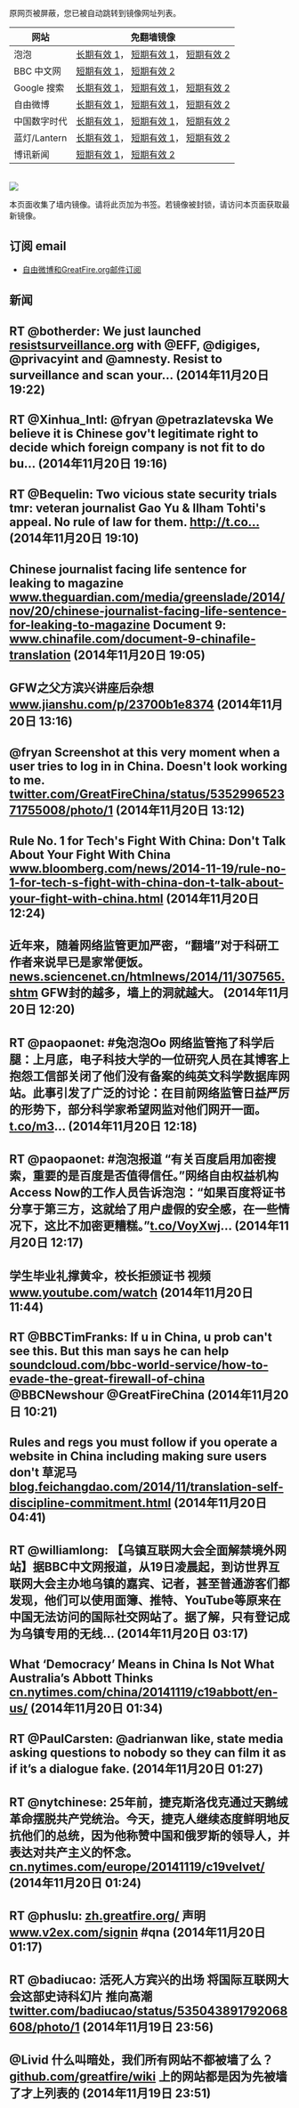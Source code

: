 <p>原网页被屏蔽，您已被自动跳转到镜像网址列表。</p>
<table>
    <thead>
        <tr>
            <th>网站</th>
            <th>免翻墙镜像</th>
        </tr>
    </thead>
    <tbody>    
        <tr>
            <td>泡泡</td>
            <td>            
                <a href="http://e3191.dscc.akamaiedge.net/f/1/1/1/dci.download.akamai.com/35985/159415/1/p/" target="jx1">长期有效 1</a>，            
                <a href="https://paopao3.azurewebsites.net" target="jx2">短期有效 1</a>，            
                <a href="https://d19ysv8o6fv16v.cloudfront.net" target="jx3">短期有效 2</a>
            </td>
        </tr>    
        <tr>
            <td>BBC 中文网</td>
            <td>            
                <a href="https://bbc1.azurewebsites.net" target="jx4">短期有效 1</a>，            
                <a href="https://d1zf37pb2kxnxf.cloudfront.net" target="jx5">短期有效 2</a>
            </td>
        </tr>    
        <tr>
            <td>Google 搜索</td>
            <td>            
                <a href="http://e2546.g.akamaiedge.net/f/1/1/1/dci.download.akamai.com/35985/159415/1/g/" target="jx6">长期有效 1</a>，            
                <a href="https://865ba.azurewebsites.net" target="jx7">短期有效 1</a>，            
                <a href="https://d3vv89cvqbrqlq.cloudfront.net" target="jx8">短期有效 2</a>
            </td>
        </tr>    
        <tr>
            <td>自由微博</td>
            <td>            
                <a href="http://a859.g4.akamai.net/f/1/1/1/dci.download.akamai.com/35985/159415/1/f/" target="jx9">长期有效 1</a>，            
                <a href="https://fw6.azurewebsites.net" target="jx10">短期有效 1</a>，            
                <a href="https://d2fstso2jh4dhr.cloudfront.net" target="jx11">短期有效 2</a>
            </td>
        </tr>    
        <tr>
            <td>中国数字时代</td>
            <td>            
                <a href="http://e2546.g.akamaiedge.net/f/1/1/1/dci.download.akamai.com/35985/159415/1/c/" target="jx12">长期有效 1</a>，            
                <a href="https://39bf.azurewebsites.net" target="jx13">短期有效 1</a>，            
                <a href="https://dazdu2iuzl72b.cloudfront.net" target="jx14">短期有效 2</a>
            </td>
        </tr>    
        <tr>
            <td>蓝灯/Lantern</td>
            <td>            
                <a href="http://e3191.dscc.akamaiedge.net/f/1/1/1/dci.download.akamai.com/35985/159415/1/l/" target="jx15">长期有效 1</a>，            
                <a href="https://lantern1.azurewebsites.net" target="jx16">短期有效 1</a>，            
                <a href="https://dx1djqjpnvurw.cloudfront.net" target="jx17">短期有效 2</a>
            </td>
        </tr>    
        <tr>
            <td>博讯新闻</td>
            <td>            
                <a href="https://boxun2.azurewebsites.net" target="jx18">短期有效 1</a>，            
                <a href="https://d3588w5hqzcepn.cloudfront.net" target="jx19">短期有效 2</a>
            </td>
        </tr>
    </tbody>
</table>
<br/>
<img src="https://raw.githubusercontent.com/greatfire/z/master/logos.gif" />

本页面收集了墙内镜像。请将此页加为书签。若镜像被封锁，请访问本页面获取最新镜像。

## 订阅 email
* <a href="https://b.us7.list-manage.com/subscribe?u=854fca58782082e0cbdf204a0&id=c78949b93c">自由微博和GreatFire.org邮件订阅</a>
    
## 新闻
RT @botherder: We just launched <a href="https://resistsurveillance.org" target="_BLANK">resistsurveillance.org</a> with @EFF, @digiges, @privacyint and @amnesty. Resist to surveillance and scan your… (2014年11月20日 19:22)
 ---
RT @Xinhua_Intl: @fryan @petrazlatevska We believe it is Chinese gov't legitimate right to decide which foreign company is not fit to do bu… (2014年11月20日 19:16)
 ---
RT @Bequelin: Two vicious state security trials tmr: veteran journalist Gao Yu &amp; Ilham Tohti's appeal. No rule of law for them. http://t.co… (2014年11月20日 19:10)
 ---
Chinese journalist facing life sentence for leaking to magazine <a href="http://www.theguardian.com/media/greenslade/2014/nov/20/chinese-journalist-facing-life-sentence-for-leaking-to-magazine?CMP=share_btn_tw" target="_BLANK">www.theguardian.com/media/greenslade/2014/nov/20/chinese-journalist-facing-life-sentence-for-leaking-to-magazine</a> Document 9: <a href="http://www.chinafile.com/document-9-chinafile-translation" target="_BLANK">www.chinafile.com/document-9-chinafile-translation</a> (2014年11月20日 19:05)
 ---
GFW之父方滨兴讲座后杂想 <a href="http://www.jianshu.com/p/23700b1e8374?utm_content=buffer124b2&utm_medium=social&utm_source=twitter.com&utm_campaign=buffer" target="_BLANK">www.jianshu.com/p/23700b1e8374</a> (2014年11月20日 13:16)
 ---
@fryan Screenshot at this very moment when a user tries to log in in China. Doesn't look working to me. <a href="https://twitter.com/GreatFireChina/status/535299652371755008/photo/1" target="_BLANK">twitter.com/GreatFireChina/status/535299652371755008/photo/1</a> (2014年11月20日 13:12)
 ---
Rule No. 1 for Tech's Fight With China: Don't Talk About Your Fight With China <a href="http://www.bloomberg.com/news/2014-11-19/rule-no-1-for-tech-s-fight-with-china-don-t-talk-about-your-fight-with-china.html" target="_BLANK">www.bloomberg.com/news/2014-11-19/rule-no-1-for-tech-s-fight-with-china-don-t-talk-about-your-fight-with-china.html</a> (2014年11月20日 12:24)
 ---
近年来，随着网络监管更加严密，“翻墙”对于科研工作者来说早已是家常便饭。 <a href="http://news.sciencenet.cn/htmlnews/2014/11/307565.shtm" target="_BLANK">news.sciencenet.cn/htmlnews/2014/11/307565.shtm</a> GFW封的越多，墙上的洞就越大。 (2014年11月20日 12:20)
 ---
RT @paopaonet: #兔泡泡Oo 网络监管拖了科学后腿：上月底，电子科技大学的一位研究人员在其博客上抱怨工信部关闭了他们没有备案的纯英文科学数据库网站。此事引发了广泛的讨论：在目前网络监管日益严厉的形势下，部分科学家希望网监对他们网开一面。<a href="http://t.co/m3" target="_BLANK">t.co/m3</a>… (2014年11月20日 12:18)
 ---
RT @paopaonet: #泡泡报道 “有关百度启用加密搜索，重要的是百度是否值得信任。”网络自由权益机构Access Now的工作人员告诉泡泡：“如果百度将证书分享于第三方，这就给了用户虚假的安全感，在一些情况下，这比不加密更糟糕。”<a href="https://t.co/VoyXwj" target="_BLANK">t.co/VoyXwj</a>… (2014年11月20日 12:17)
 ---
学生毕业礼撑黄伞，校长拒颁证书 视频 <a href="https://www.youtube.com/watch?v=Umr8VY8LMoI&feature=youtu.be" target="_BLANK">www.youtube.com/watch</a> (2014年11月20日 11:44)
 ---
RT @BBCTimFranks: If u in China, u prob can't see this. But this man says he can help <a href="https://soundcloud.com/bbc-world-service/how-to-evade-the-great-firewall-of-china" target="_BLANK">soundcloud.com/bbc-world-service/how-to-evade-the-great-firewall-of-china</a> @BBCNewshour
@GreatFireChina (2014年11月20日 10:21)
 ---
Rules and regs you must follow if you operate a website in China including making sure users don't 草泥马 <a href="http://blog.feichangdao.com/2014/11/translation-self-discipline-commitment.html?m=1" target="_BLANK">blog.feichangdao.com/2014/11/translation-self-discipline-commitment.html</a> (2014年11月20日 04:41)
 ---
RT @williamlong: 【乌镇互联网大会全面解禁境外网站】据BBC中文网报道，从19日凌晨起，到访世界互联网大会主办地乌镇的嘉宾、记者，甚至普通游客们都发现，他们可以使用面簿、推特、YouTube等原来在中国无法访问的国际社交网站了。据了解，只有登记成为乌镇专用的无线… (2014年11月20日 03:17)
 ---
What ‘Democracy’ Means in China Is Not What Australia’s Abbott Thinks <a href="http://cn.nytimes.com/china/20141119/c19abbott/en-us/" target="_BLANK">cn.nytimes.com/china/20141119/c19abbott/en-us/</a> (2014年11月20日 01:34)
 ---
RT @PaulCarsten: @adrianwan like, state media asking questions to nobody so they can film it as if it’s a dialogue fake. (2014年11月20日 01:27)
 ---
RT @nytchinese: 25年前，捷克斯洛伐克通过天鹅绒革命摆脱共产党统治。今天，捷克人继续态度鲜明地反抗他们的总统，因为他称赞中国和俄罗斯的领导人，并表达对共产主义的怀念。<a href="http://cn.nytimes.com/europe/20141119/c19velvet/" target="_BLANK">cn.nytimes.com/europe/20141119/c19velvet/</a> (2014年11月20日 01:24)
 ---
RT @phuslu: <a href="https://zh.greatfire.org/" target="_BLANK">zh.greatfire.org/</a> 声明 <a href="http://www.v2ex.com/signin?next=/t/147717" target="_BLANK">www.v2ex.com/signin</a> #qna (2014年11月20日 01:17)
 ---
RT @badiucao: 活死人方宾兴的出场 将国际互联网大会这部史诗科幻片 推向高潮 <a href="https://twitter.com/badiucao/status/535043891792068608/photo/1" target="_BLANK">twitter.com/badiucao/status/535043891792068608/photo/1</a> (2014年11月19日 23:56)
 ---
@Livid 什么叫暗处，我们所有网站不都被墙了么？<a href="https://github.com/greatfire/wiki" target="_BLANK">github.com/greatfire/wiki</a> 上的网站都是因为先被墙了才上列表的 (2014年11月19日 23:51)
 ---
